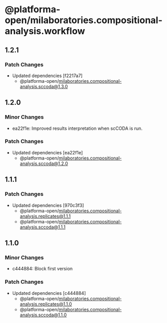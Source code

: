 # @platforma-open/milaboratories.compositional-analysis.workflow

## 1.2.1

### Patch Changes

- Updated dependencies [f2217a7]
  - @platforma-open/milaboratories.compositional-analysis.sccoda@1.3.0

## 1.2.0

### Minor Changes

- ea22f1e: Improved results interpretation when scCODA is run.

### Patch Changes

- Updated dependencies [ea22f1e]
  - @platforma-open/milaboratories.compositional-analysis.sccoda@1.2.0

## 1.1.1

### Patch Changes

- Updated dependencies [970c3f3]
  - @platforma-open/milaboratories.compositional-analysis.replicates@1.1.1
  - @platforma-open/milaboratories.compositional-analysis.sccoda@1.1.1

## 1.1.0

### Minor Changes

- c444884: Block first version

### Patch Changes

- Updated dependencies [c444884]
  - @platforma-open/milaboratories.compositional-analysis.replicates@1.1.0
  - @platforma-open/milaboratories.compositional-analysis.sccoda@1.1.0
